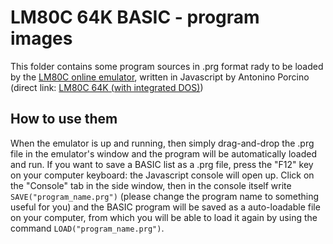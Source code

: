 # LM80C 64K BASIC - program images

This folder contains some program sources in .prg format rady to be loaded by the [LM80C online emulator](https://github.com/nippur72/lm80c-emu), written in Javascript by Antonino Porcino (direct link: [LM80C 64K (with integrated DOS)](https://nippur72.github.io/lm80c-emu/?rom=64K119))

## How to use them
When the emulator is up and running, then simply drag-and-drop the .prg file in the emulator's window and the program will be automatically loaded and run. If you want to save a BASIC list as a .prg file, press the "F12" key on your computer keyboard: the Javascript console will open up. Click on the "Console" tab in the side window, then in the console itself write `SAVE("program_name.prg")` (please change the program name to something useful for you) and the BASIC program will be saved as a auto-loadable file on your computer, from which you will be able to load it again by using the command `LOAD("program_name.prg")`.
